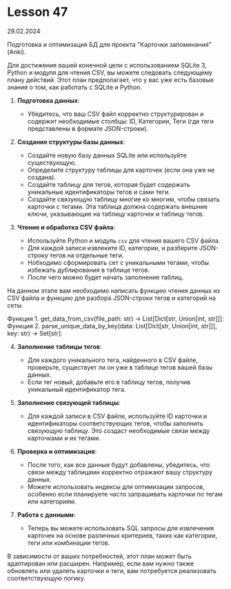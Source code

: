 # Lesson 47
29.02.2024

Подготовка и оптимизация БД для проекта "Карточки запоминания" (Anki).

Для достижения вашей конечной цели с использованием SQLite 3, Python и модуля для чтения CSV, вы можете следовать следующему плану действий. Этот план предполагает, что у вас уже есть базовые знания о том, как работать с SQLite и Python.

1. **Подготовка данных**:
   - Убедитесь, что ваш CSV файл корректно структурирован и содержит необходимые столбцы: ID, Категории, Теги (где теги представлены в формате JSON-строки).

2. **Создание структуры базы данных**:
   - Создайте новую базу данных SQLite или используйте существующую.
   - Определите структуру таблицы для карточек (если она уже не создана).
   - Создайте таблицу для тегов, которая будет содержать уникальные идентификаторы тегов и сами теги.
   - Создайте связующую таблицу многие ко многим, чтобы связать карточки с тегами. Эта таблица должна содержать внешние ключи, указывающие на таблицу карточек и таблицу тегов.

3. **Чтение и обработка CSV файла**:
   - Используйте Python и модуль `csv` для чтения вашего CSV файла.
   - Для каждой записи извлеките ID, категории, и разберите JSON-строку тегов на отдельные теги.
   - Нобходимо сформировать сет с уникальными тегами, чтобы избежать дублирования в таблице тегов.
   - После чего можно будет начать заполнение таблиц.

На данном этапе вам необходимо написать функцию чтения данных из CSV файла и функцию для разбора JSON-строки тегов и категорий на сеты.

Функция 1. get_data_from_csv(file_path: str) -> List[Dict[str, Union[int, str]]]:
Функция 2. parse_unique_data_by_key(data: List[Dict[str, Union[int, str]]], key: str) -> Set[str]:


4. **Заполнение таблицы тегов**:
   - Для каждого уникального тега, найденного в CSV файле, проверьте, существует ли он уже в таблице тегов вашей базы данных.
   - Если тег новый, добавьте его в таблицу тегов, получив уникальный идентификатор тега.

5. **Заполнение связующей таблицы**:
   - Для каждой записи в CSV файле, используйте ID карточки и идентификаторы соответствующих тегов, чтобы заполнить связующую таблицу. Это создаст необходимые связи между карточками и их тегами.

6. **Проверка и оптимизация**:
   - После того, как все данные будут добавлены, убедитесь, что связи между таблицами корректно отражают вашу структуру данных.
   - Можете использовать индексы для оптимизации запросов, особенно если планируете часто запрашивать карточки по тегам или категориям.

7. **Работа с данными**:
   - Теперь вы можете использовать SQL запросы для извлечения карточек на основе различных критериев, таких как категории, теги или комбинации тегов.

В зависимости от ваших потребностей, этот план может быть адаптирован или расширен. Например, если вам нужно также обновлять или удалять карточки и теги, вам потребуется реализовать соответствующую логику.